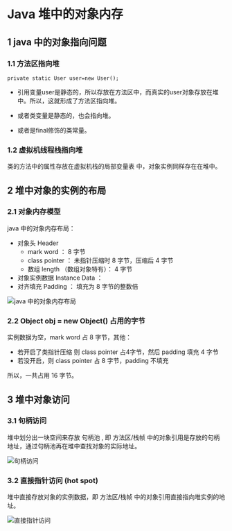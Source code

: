 # Java 堆中的对象内存

## 1 java 中的对象指向问题

### 1.1 方法区指向堆

`private static User user=new User();` 

+ 引用变量user是静态的，所以存放在方法区中，而真实的user对象存放在堆中。所以，这就形成了方法区指向堆。

+ 或者类变量是静态的，也会指向堆。
+ 或者是final修饰的类常量。

### 1.2 虚拟机线程栈指向堆

类的方法中的属性存放在虚拟机栈的局部变量表 中，对象实例同样存在在堆中。

## 2 堆中对象的实例的布局

### 2.1 对象内存模型

java 中的对象内存布局：

- 对象头 Header
    + mark word ： 8 字节
    + class pointer ： 未指针压缩时 8 字节，压缩后 4 字节
    + 数组 length （数组对象特有）： 4 字节
- 对象实例数据 Instance Data ：
- 对齐填充 Padding ： 填充为 8 字节的整数倍

![java 中的对象内存布局](http://note.youdao.com/yws/public/resource/bfce0e3d92cf4516094fe684a07f9b39/xmlnote/88CB4B6F16FA4A71A606DA0E62EC8BE5/9123)

### 2.2 Object obj = new Object() 占用的字节

实例数据为空，mark word 占 8 字节，其他：

- 若开启了类指针压缩 则 class pointer 占4字节，然后 padding 填充 4 字节
- 若没开启，则 class pointer 占 8 字节，padding 不填充

所以，一共占用 16 字节。

## 3 堆中对象访问

### 3.1 句柄访问

堆中划分出一块空间来存放 句柄池 , 即 方法区/栈帧 中的对象引用是存放的句柄地址，通过句柄池再在堆中查找对象的实际地址。

![句柄访问](http://note.youdao.com/yws/public/resource/7839ea220156efcfc3c18b40b088fedd/xmlnote/7EA3C812D0484F4583883EAF2DCE4445/2708)

### 3.2 直接指针访问 (hot spot)

堆中直接存放对象的实例数据，即 方法区/栈帧 中的对象引用直接指向堆实例的地址。

![直接指针访问](http://note.youdao.com/yws/public/resource/7839ea220156efcfc3c18b40b088fedd/xmlnote/0F7750F4ACE14A5BB5B93239A0203931/2707)